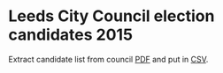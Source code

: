 # Leeds City Council election candidates 2015

Extract candidate list from council [PDF](http://www.leeds.gov.uk/docs/Statement%20of%20Persons%20Nominated%20(Leeds%20City%20Council).pdf) 
and put in [CSV](data/csv/candidates.csv).

